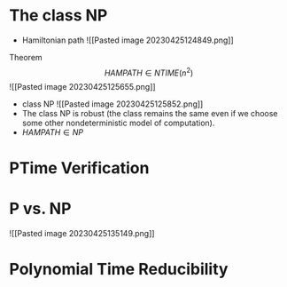 # The class NP

* Hamiltonian path 
![[Pasted image 20230425124849.png]]

Theorem 
$$HAMPATH \in NTIME(n^2)$$
![[Pasted image 20230425125655.png]]

* class NP
![[Pasted image 20230425125852.png]]
* The class NP is robust (the class remains the same even if we choose some other nondeterministic model of computation).
* $HAMPATH \in NP$


# PTime Verification 



# P vs. NP
![[Pasted image 20230425135149.png]]


# Polynomial Time Reducibility 